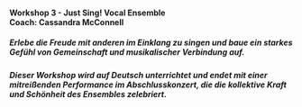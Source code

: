#### Workshop 3 - Just Sing! Vocal Ensemble<br>Coach: Cassandra McConnell
##### Erlebe die Freude mit anderen im Einklang zu singen und baue ein starkes Gefühl von Gemeinschaft und musikalischer Verbindung auf.
##### Dieser Workshop wird auf Deutsch unterrichtet und endet mit einer mitreißenden Performance im Abschlusskonzert, die die kollektive Kraft und Schönheit des Ensembles zelebriert.

